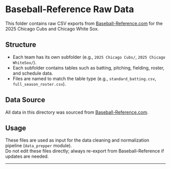 # Baseball-Reference Raw Data

This folder contains raw CSV exports from [Baseball-Reference.com](https://www.baseball-reference.com/) for the 2025 Chicago Cubs and Chicago White Sox.

## Structure

- Each team has its own subfolder (e.g., `2025 Chicago Cubs/`, `2025 Chicago WhiteSox/`).
- Each subfolder contains tables such as batting, pitching, fielding, roster, and schedule data.
- Files are named to match the table type (e.g., `standard_batting.csv`, `full_season_roster.csv`).

## Data Source

All data in this directory was sourced from [Baseball-Reference.com](https://www.baseball-reference.com/).

## Usage

These files are used as input for the data cleaning and normalization pipeline (`data_prepper` module).  
Do not edit these files directly; always re-export from Baseball-Reference if updates are needed.

---